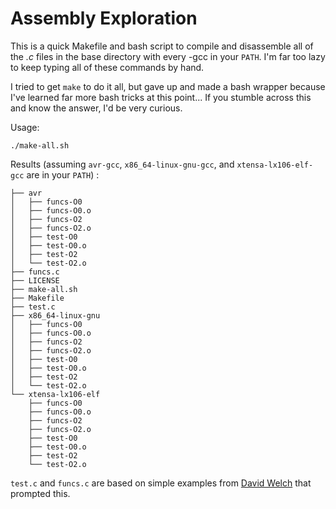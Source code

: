 Assembly Exploration
====================

This is a quick Makefile and bash script to compile and disassemble all of the *.c* files in the base directory with every -gcc in your `PATH`. I'm far too lazy to keep typing all of these commands by hand.

I tried to get `make` to do it all, but gave up and made a bash wrapper because I've learned far more bash tricks at this point... If you stumble across this and know the answer, I'd be very curious.

Usage:

    ./make-all.sh

Results (assuming `avr-gcc`, `x86_64-linux-gnu-gcc`, and `xtensa-lx106-elf-gcc` are in your `PATH`) :

    ├── avr
    │   ├── funcs-O0
    │   ├── funcs-O0.o
    │   ├── funcs-O2
    │   ├── funcs-O2.o
    │   ├── test-O0
    │   ├── test-O0.o
    │   ├── test-O2
    │   └── test-O2.o
    ├── funcs.c
    ├── LICENSE
    ├── make-all.sh
    ├── Makefile
    ├── test.c
    ├── x86_64-linux-gnu
    │   ├── funcs-O0
    │   ├── funcs-O0.o
    │   ├── funcs-O2
    │   ├── funcs-O2.o
    │   ├── test-O0
    │   ├── test-O0.o
    │   ├── test-O2
    │   └── test-O2.o
    └── xtensa-lx106-elf
        ├── funcs-O0
        ├── funcs-O0.o
        ├── funcs-O2
        ├── funcs-O2.o
        ├── test-O0
        ├── test-O0.o
        ├── test-O2
        └── test-O2.o

`test.c` and `funcs.c` are based on simple examples from [David Welch](https://github.com/dwelch67) that prompted this.
